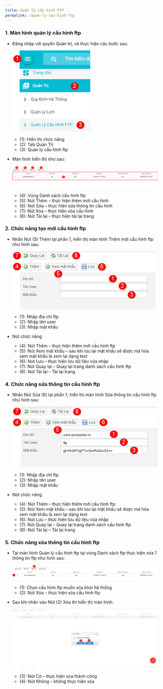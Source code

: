 ```yaml
---
title: Quản lý cấu hình FTP
permalink: /quan-ly-cau-hinh-ftp
---
```


### **1. Màn hình quản lý cấu hình ftp**
* Đăng nhập với quyền Quản trị, và thực hiện các bước sau:

     ![](assets/ftpconfigmanager/mnFtpConfigManager.png)

     * (1): Hiển thị chức năng
     * (2): Tab Quản Trị
     * (3): Quản lý cấu hình ftp

* Màn hình hiển thị như sau:

     ![](assets/ftpconfigmanager/FtpConfigManager.png)

     * (4): Vùng Danh sách cấu hình ftp
     * (5): Nút Thêm – thực hiện thêm mới cấu hình
     * (6): Nút Sửa – thực hiện sửa thông tin cấu hình
     * (7): Nút Xóa – thực hiện xóa cấu hình
     * (8): Nút Tải lại – thực hiện tải lại trang

### **2. Chức năng tạo mới cấu hình ftp**
* Nhấn Nút (5) Thêm tại phần 1, hiển thị màn hình Thêm mới cấu hình ftp như hình sau:

     ![](assets/ftpconfigmanager/FtpConfigDetailsAdd.png)

     * (1): Nhập địa chỉ ftp
     * (2): Nhập tên user 
     * (3): Nhập mật khẩu
* Nút chức năng
     * (4): Nút Thêm – thực hiện thêm mới cấu hình ftp
     * (5): Nút Xem mật khẩu – sau khi lưu lại mật khẩu sẽ được mã hóa xem mật khẩu là xem lại dạng text
     * (6): Nút Lưu – thực hiện lưu dữ liệu vừa nhập
     * (7): Nút Quay lại – Quay lại trang danh sách cấu hình ftp
     * (8): Nút Tải lại – Tải lại trang

### **4. Chức năng sửa thông tin cấu hình ftp**
* Nhấn Nút Sửa (6) tại phần 1, hiển thị màn hình Sửa thông tin cấu hình ftp như hình sau:

     ![](assets/ftpconfigmanager/FtpConfigDetailsEdit.png)

     * (1): Nhập địa chỉ ftp
     * (2): Nhập tên user 
     * (3): Nhập mật khẩu
* Nút chức năng
     * (4): Nút Thêm – thực hiện thêm mới cấu hình ftp
     * (5): Nút Xem mật khẩu – sau khi lưu lại mật khẩu sẽ được mã hóa xem mật khẩu là xem lại dạng text
     * (6): Nút Lưu – thực hiện lưu dữ liệu vừa nhập
     * (7): Nút Quay lại – Quay lại trang danh sách cấu hình ftp
     * (8): Nút Tải lại – Tải lại trang

### **5. Chức năng xóa thông tin cấu hình ftp**
* Tại màn hình Quản lý cấu hình ftp tại vùng Danh sách ftp thực hiện xóa 1 thông tin ftp như hình sau:

     ![](assets/ftpconfigmanager/FtpConfigManagerDelete.png)

     * (1): Chọn cấu hình ftp muốn xóa khỏi hệ thống
     * (2): Nút Xóa – thực hiện xóa cấu hình ftp

* Sau khi nhấn vào Nút (2) Xóa thì hiển thị màn hình:

     ![](assets/ftpconfigmanager/FtpConfigManagerDeleteOK.png)

     * (3): Nút Có – thực hiện xóa thành công
     * (4): Nút Không – không thực hiện xóa